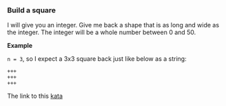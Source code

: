 ### Build a square

I will give you an integer. Give me back a shape that is as long and wide as the integer. The integer will be a whole number between 0 and 50.

**Example**  

`n = 3`, so I expect a 3x3 square back just like below as a string:
```
+++
+++
+++
```
The link to this [kata](https://www.codewars.com/kata/build-a-square/java)
